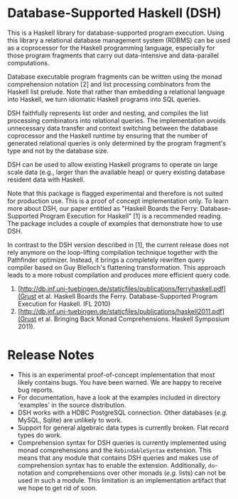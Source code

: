 # Database-Supported Haskell (DSH)

This is a Haskell library for database-supported program execution. Using
this library a relational database management system (RDBMS) can be used as
a coprocessor for the Haskell programming language, especially for those
program fragments that carry out data-intensive and data-parallel
computations.

Database executable program fragments can be written using the monad
comprehension notation [2] and list processing combinators from the Haskell
list prelude. Note that rather than embedding a relational language into
Haskell, we turn idiomatic Haskell programs into SQL queries.

DSH faithfully represents list order and nesting, and compiles the list
processing combinators into relational queries. The implementation avoids
unnecessary data transfer and context switching between the database
coprocessor and the Haskell runtime by ensuring that the number of generated
relational queries is only determined by the program fragment's type and not
by the database size.

DSH can be used to allow existing Haskell programs to operate on large scale
data (e.g., larger than the available heap) or query existing database
resident data with Haskell.

Note that this package is flagged experimental and therefore is not suited
for production use. This is a proof of concept implementation only. To learn
more about DSH, our paper entitled as "Haskell Boards the Ferry: Database-
Supported Program Execution for Haskell" [1] is a recommended reading. The
package includes a couple of examples that demonstrate how to use DSH.

In contrast to the DSH version described in [1], the current release
does not rely anymore on the loop-lifting compilation technique
together with the Pathfinder optimizer. Instead, it brings a
completely rewritten query compiler based on Guy Blelloch's flattening
transformation. This approach leads to a more robust compilation and
produces more efficient query code.

1. [http://db.inf.uni-tuebingen.de/staticfiles/publications/ferryhaskell.pdf](Grust
   et al. Haskell Boards the Ferry. Database-Supported Program
   Execution for Haskell. IFL 2010)
2. [http://db.inf.uni-tuebingen.de/staticfiles/publications/haskell2011.pdf](Grust
   et al. Bringing Back Monad Comprehensions. Haskell Symposium 2011).

# Release Notes

* This is an experimental proof-of-concept implementation that most
  likely contains bugs. You have been warned. We are happy to receive
  bug reports.
* For documentation, have a look at the examples included in directory
  'examples' in the source distribution.
* DSH works with a HDBC PostgreSQL connection. Other databases (*e.g.*
  MySQL, Sqlite) are unlikely to work.
* Support for general algebraic data types is currently broken. Flat
  record types do work.
* Comprehension syntax for DSH queries is currently implemented using
  monad comprehensions and the `RebindableSyntax` extension. This
  means that any module that contains DSH queries and makes use of
  comprehension syntax has to enable the extension. Additionally,
  `do`-notation and comprehensions over other monads (*e.g.* lists)
  can not be used in such a module. This limitation is an
  implementation artifact that we hope to get rid of soon.
